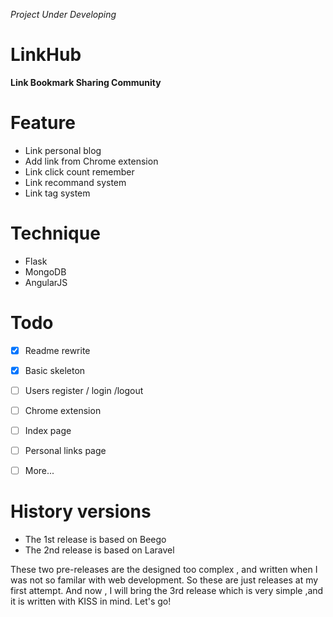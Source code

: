 *Project Under Developing*

# LinkHub

**Link Bookmark Sharing Community**

# Feature

- Link personal blog
- Add link from Chrome extension
- Link click count remember
- Link recommand system
- Link tag system

# Technique

- Flask
- MongoDB
- AngularJS

# Todo

- [X] Readme rewrite
- [X] Basic skeleton
- [ ] Users register / login /logout
- [ ] Chrome extension 
- [ ] Index page
- [ ] Personal links page
- [ ] More...


# History versions

- The 1st release is based on Beego
- The 2nd release is based on Laravel

These two pre-releases are the designed too complex , and written when I was not so familar with web development. So these are just releases at my first attempt.
And now , I will bring the 3rd release which is very simple ,and it is written with KISS in mind.
Let's go!